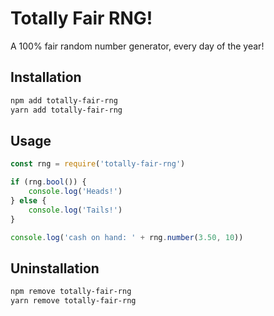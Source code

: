# Totally Fair RNG!

A 100% fair random number generator, every day of the year!

## Installation

```sh
npm add totally-fair-rng
yarn add totally-fair-rng
```

## Usage

```js
const rng = require('totally-fair-rng')

if (rng.bool()) {
    console.log('Heads!')
} else {
    console.log('Tails!')
}

console.log('cash on hand: ' + rng.number(3.50, 10))
```

## Uninstallation

```sh
npm remove totally-fair-rng
yarn remove totally-fair-rng
```
